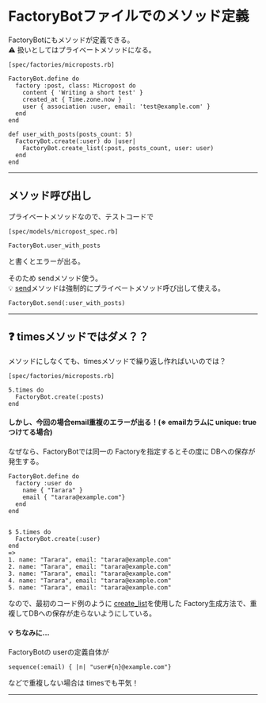 # FactoryBotファイルでのメソッド定義
FactoryBotにもメソッドが定義できる。  
⚠️ 扱いとしてはプライベートメソッドになる。
~~~
[spec/factories/microposts.rb]

FactoryBot.define do
  factory :post, class: Micropost do
    content { 'Writing a short test' }
    created_at { Time.zone.now }
    user { association :user, email: 'test@example.com' }
  end
end
 
def user_with_posts(posts_count: 5)
  FactoryBot.create(:user) do |user|
    FactoryBot.create_list(:post, posts_count, user: user)
  end
end
~~~
***

## メソッド呼び出し
プライベートメソッドなので、テストコードで
~~~
[spec/models/micropost_spec.rb]

FactoryBot.user_with_posts
~~~~
と書くとエラーが出る。  
  
そのため sendメソッド使う。  
💡 [send](https://github.com/Tarara33/TIL/blob/main/Ruby/%E3%83%A1%E3%82%BD%E3%83%83%E3%83%89/%E5%8D%98%E4%BD%93/send.md)メソッドは強制的にプライベートメソッド呼び出して使える。
~~~
FactoryBot.send(:user_with_posts)
~~~
***

## ❓ timesメソッドではダメ？？
メソッドにしなくても、timesメソッドで繰り返し作ればいいのでは？
~~~
[spec/factories/microposts.rb]

5.times do
  FactoryBot.create(:posts)
end
~~~

#### しかし、今回の場合email重複のエラーが出る！(※ emailカラムに unique: trueつけてる場合)

なぜなら、FactoryBotでは同一の Factoryを指定するとその度に DBへの保存が発生する。   
~~~
FactoryBot.define do
  factory :user do
    name { "Tarara" }
    email { "tarara@example.com"}
  end
end


$ 5.times do
  FactoryBot.create(:user)
end
=>
1. name: "Tarara", email: "tarara@example.com"
2. name: "Tarara", email: "tarara@example.com"
3. name: "Tarara", email: "tarara@example.com"
4. name: "Tarara", email: "tarara@example.com"
5. name: "Tarara", email: "tarara@example.com"
~~~
なので、最初のコード例のように [create_list](https://github.com/Tarara33/TIL/blob/main/Rails/Test/Factory/create_list.md)を使用した Factory生成方法で、重複してDBへの保存が走らないようにしている。    
  
#### 💡 ちなみに... 
FactoryBotの userの定義自体が
~~~
sequence(:email) { |n| "user#{n}@example.com"}
~~~
などで重複しない場合は timesでも平気！
***
